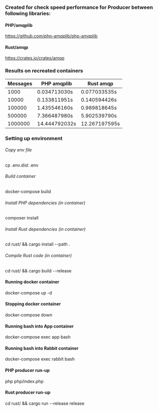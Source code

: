 ### Created for check speed performance for Producer between following libraries:
#### PHP/amqplib
https://github.com/php-amqplib/php-amqplib

#### Rust/amqp
https://crates.io/crates/amqp

### Results on recreated containers
|   Messages    |  PHP amqplib  | Rust amqp     |
| ------------- | ------------- | ------------- |
|       1000    | 0.034713030s  | 0.077033535s  |
|      10000    | 0.133811951s  | 0.140594426s  |
|     100000    | 1.435546160s  | 0.989818645s  |
|     500000    | 7.366487980s  | 5.902539790s  |
|    1000000    | 14.444792032s | 12.267197595s |

### Setting up environment
###### Copy env file
cp .env.dist .env

###### Build container
docker-compose build

###### Install PHP dependencies (in container)
composer install

###### Install Rust dependencies (in container)
cd rust/ && cargo install --path .

###### Compile Rust code (in container)
cd rust/ && cargo build --release

#### Running docker container
docker-compose up -d

#### Stopping docker container
docker-compose down

#### Running bash into App container
docker-compose exec app bash

#### Running bash into Rabbit container
docker-compose exec rabbit bash

#### PHP producer run-up
php php/index.php

#### Rust producer run-up
cd rust/ && cargo run --release release


